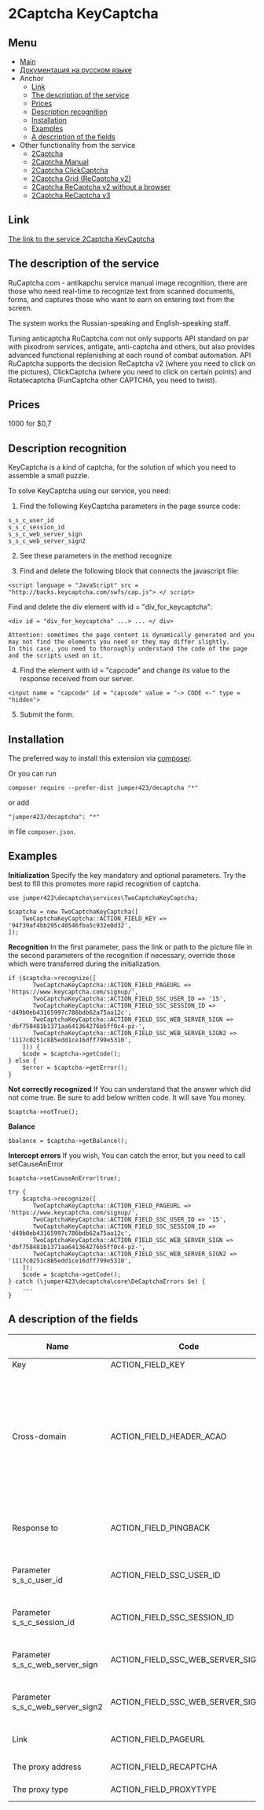 2Captcha KeyCaptcha
==============
Menu
--------------
+ [Main](../docs/README-en.md)
+ [Документация на русском языке](../docs/TwoCaptchaKeyCaptcha-ru.md)
+ Anchor
  + [Link](#link)
  + [The description of the service](#the-description-of-the-service)
  + [Prices](#prices)
  + [Description recognition](#description-recognition)
  + [Installation](#installation)
  + [Examples](#examples)
  + [A description of the fields](#a-description-of-the-fields)
+ Other functionality from the service
  + [2Captcha](../docs/TwoCaptcha-en.md)
  + [2Captcha Manual](../docs/TwoCaptchaInstruction-en.md)
  + [2Captcha ClickCaptcha](../docs/TwoCaptchaClick-en.md)
  + [2Captcha Grid (ReCaptcha v2)](../docs/TwoCaptchaGrid-en.md)
  + [2Captcha ReCaptcha v2 without a browser](../docs/TwoCaptchaReCaptcha-en.md)
  + [2Captcha ReCaptcha v3](../docs/TwoCaptchaReCaptchaV3-en.md)


Link
--------------
[The link to the service 2Captcha KeyCaptcha](http://infoblog1.ru/goto/2captcha)

The description of the service
--------------
RuCaptcha.com - antikapchu service manual image recognition, there are those who need real-time to recognize text from scanned documents, forms, and captures those who want to earn on entering text from the screen.

The system works the Russian-speaking and English-speaking staff.

Tuning anticaptcha RuCaptcha.com not only supports API standard on par with pixodrom services, antigate, anti-captcha and others, but also provides advanced functional replenishing at each round of combat automation. API RuCaptcha supports the decision ReCaptcha v2 (where you need to click on the pictures), ClickCaptcha (where you need to click on certain points) and Rotatecaptcha (FunCaptcha other CAPTCHA, you need to twist).

Prices
--------------
1000 for $0,7

Description recognition
--------------
KeyCaptcha is a kind of captcha, for the solution of which you need to assemble a small puzzle.

To solve KeyCaptcha using our service, you need:

1) Find the following KeyCaptcha parameters in the page source code:

```
s_s_c_user_id
s_s_c_session_id
s_s_c_web_server_sign
s_s_c_web_server_sign2
```

2) See these parameters in the method recognize

3) Find and delete the following block that connects the javascript file:

```
<script language = "JavaScript" src = "http://backs.keycaptcha.com/swfs/cap.js"> </ script>
```

Find and delete the div element with id = "div_for_keycaptcha":

```
<div id = "div_for_keycaptcha" ...> ... </ div>
```

```
Attention: sometimes the page content is dynamically generated and you may not find the elements you need or they may differ slightly.
In this case, you need to thoroughly understand the code of the page and the scripts used on it.
```

4) Find the element with id = "capcode" and change its value to the response received from our server.

```
<input name = "capcode" id = "capcode" value = "-> CODE <-" type = "hidden">
```

5) Submit the form.

Installation
--------------
The preferred way to install this extension via [composer](http://getcomposer.org/download/).

Or you can run
```
composer require --prefer-dist jumper423/decaptcha "*"
```
or add
```
"jumper423/decaptcha": "*"
```
in file `composer.json`.


Examples
--------------
__Initialization__
Specify the key mandatory and optional parameters. Try the best to fill this promotes more rapid recognition of captcha.
```
use jumper423\decaptcha\services\TwoCaptchaKeyCaptcha;

$captcha = new TwoCaptchaKeyCaptcha([
    TwoCaptchaKeyCaptcha::ACTION_FIELD_KEY => '94f39af4bb295c40546fba5c932e0d32',
]);
```
__Recognition__
In the first parameter, pass the link or path to the picture file in the second parameters of the recognition if necessary, override those which were transferred during the initialization.
```
if ($captcha->recognize([
       TwoCaptchaKeyCaptcha::ACTION_FIELD_PAGEURL => 'https://www.keycaptcha.com/signup/',
       TwoCaptchaKeyCaptcha::ACTION_FIELD_SSC_USER_ID => '15',
       TwoCaptchaKeyCaptcha::ACTION_FIELD_SSC_SESSION_ID => 'd49b0eb43165997c786bdb62a75aa12c',
       TwoCaptchaKeyCaptcha::ACTION_FIELD_SSC_WEB_SERVER_SIGN => 'dbf758481b1371aa641364276b5ff0c4-pz-',
       TwoCaptchaKeyCaptcha::ACTION_FIELD_SSC_WEB_SERVER_SIGN2 => '1117c0251c885edd1ce16dff799e5310',
    ])) {
    $code = $captcha->getCode();
} else {
    $error = $captcha->getError();
}
```
__Not correctly recognized__
If You can understand that the answer which did not come true. Be sure to add below written code. It will save You money.
```
$captcha->notTrue();
```
__Balance__
```
$balance = $captcha->getBalance();
```
__Intercept errors__
If you wish, You can catch the error, but you need to call setCauseAnError
```
$captcha->setCauseAnError(true);

try {
    $captcha->recognize([
       TwoCaptchaKeyCaptcha::ACTION_FIELD_PAGEURL => 'https://www.keycaptcha.com/signup/',
       TwoCaptchaKeyCaptcha::ACTION_FIELD_SSC_USER_ID => '15',
       TwoCaptchaKeyCaptcha::ACTION_FIELD_SSC_SESSION_ID => 'd49b0eb43165997c786bdb62a75aa12c',
       TwoCaptchaKeyCaptcha::ACTION_FIELD_SSC_WEB_SERVER_SIGN => 'dbf758481b1371aa641364276b5ff0c4-pz-',
       TwoCaptchaKeyCaptcha::ACTION_FIELD_SSC_WEB_SERVER_SIGN2 => '1117c0251c885edd1ce16dff799e5310',
    ]);
    $code = $captcha->getCode();
} catch (\jumper423\decaptcha\core\DeCaptchaErrors $e) {
    ...
}
```


A description of the fields
--------------
 Name | Code | Type | Req. | By def. | Possible values | Description 
 --- | --- | --- | --- | --- | --- | --- 
 Key | ACTION_FIELD_KEY | STRING | + |  |  | Key account |
 Cross-domain | ACTION_FIELD_HEADER_ACAO | INTEGER | - | 0 | 0 - the default value; 1 - in.php will transfer Access-Control-Allow-Origin: * parameter in response header | Need for cross-domain AJAX requests in browser-based applications. |
 Response to | ACTION_FIELD_PINGBACK | STRING | - |  |  | Note to server, after recognizing the image, you need to send a reply to the specified address. |
 Parameter s_s_c_user_id | ACTION_FIELD_SSC_USER_ID | STRING | + |  |  | The value of the s_s_c_user_id parameter found on the page |
 Parameter s_s_c_session_id | ACTION_FIELD_SSC_SESSION_ID | STRING | + |  |  | The value of the s_s_c_session_id parameter found on the page |
 Parameter s_s_c_web_server_sign | ACTION_FIELD_SSC_WEB_SERVER_SIGN | STRING | + |  |  | The value of the s_s_c_web_server_sign parameter found on the page |
 Parameter s_s_c_web_server_sign2 | ACTION_FIELD_SSC_WEB_SERVER_SIGN2 | STRING | + |  |  | The value of the s_s_c_web_server_sign2 parameter found on the page |
 Link | ACTION_FIELD_PAGEURL | STRING | + |  |  | The address of the page where the captcha is solved. |
 The proxy address | ACTION_FIELD_RECAPTCHA | STRING | - |  |  | IP address of the proxy ipv4/ipv6. |
 The proxy type | ACTION_FIELD_PROXYTYPE | STRING | - |  |  | The proxy type (http, socks4, ...) |

